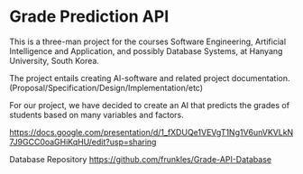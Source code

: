 # Grade Prediction API

This is a three-man project for the courses Software Engineering, Artificial Intelligence and Application, and possibly Database Systems, at Hanyang University, South Korea.

The project entails creating AI-software and related project documentation. (Proposal/Specification/Design/Implementation/etc)

For our project, we have decided to create an AI that predicts the grades of students based on many variables and factors.

https://docs.google.com/presentation/d/1_fXDUQe1VEVgT1Ng1V6unVKVLkN7J9GCC0oaGHiKqHU/edit?usp=sharing


Database Repository
https://github.com/frunkles/Grade-API-Database
